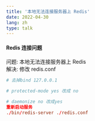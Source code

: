 ```yaml
---
title: '本地无法连接服务器上 Redis'
date: 2022-04-30
lang: zh
type: talk
---
```


#### Redis 连接问题

问题: 本地无法连接服务器上 Redis<br />
解决: 修改 redis.conf

```conf
# 去掉bind 127.0.0.1

# protected-mode yes 改成 no

# daemonize no 改成yes
重新启动服务
./bin/redis-server ./redis.conf
```
